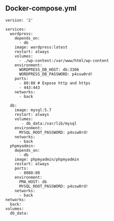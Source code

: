   ## Docker-compose.yml
    version: '2'

    services:
      wordpress:
        depends_on:
          - db
        image: wordpress:latest
        restart: always
        volumes:
          - ./wp-content:/var/www/html/wp-content 
        environment:
          WORDPRESS_DB_HOST: db:3306
          WORDPRESS_DB_PASSWORD: p4ssw0rd!
        ports:
          - 80:80 # Expose http and https
          - 443:443
        networks:
          - back

      db:
        image: mysql:5.7
        restart: always
        volumes:
           - db_data:/var/lib/mysql
        environment:
          MYSQL_ROOT_PASSWORD: p4ssw0rd!
        networks:
          - back
      phpmyadmin:
        depends_on:
          - db
        image: phpmyadmin/phpmyadmin
        restart: always
        ports:
          - 8080:80
        environment:
          PMA_HOST: db
          MYSQL_ROOT_PASSWORD: p4ssw0rd!
        networks:
          - back
    networks:
      back:
    volumes:
      db_data:

